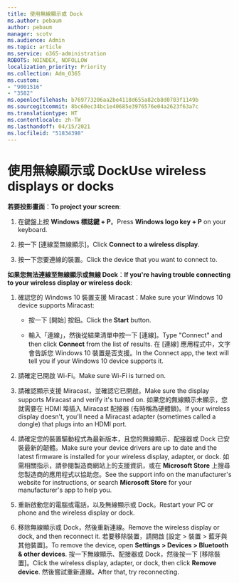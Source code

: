 ```yaml
---
title: 使用無線顯示或 Dock
ms.author: pebaum
author: pebaum
manager: scotv
ms.audience: Admin
ms.topic: article
ms.service: o365-administration
ROBOTS: NOINDEX, NOFOLLOW
localization_priority: Priority
ms.collection: Adm_O365
ms.custom:
- "9001516"
- "3582"
ms.openlocfilehash: b769773206aa2be4118d655a82cb8d0703f1149b
ms.sourcegitcommit: 8bc60ec34bc1e40685e3976576e04a2623f63a7c
ms.translationtype: HT
ms.contentlocale: zh-TW
ms.lasthandoff: 04/15/2021
ms.locfileid: "51834398"
---
```

# <a name="use-wireless-displays-or-docks"></a><span data-ttu-id="34521-102">使用無線顯示或 Dock</span><span class="sxs-lookup"><span data-stu-id="34521-102">Use wireless displays or docks</span></span>

<span data-ttu-id="34521-103">**若要投影畫面**：</span><span class="sxs-lookup"><span data-stu-id="34521-103">**To project your screen**:</span></span>

1. <span data-ttu-id="34521-104">在鍵盤上按 **Windows 標誌鍵 + P**。</span><span class="sxs-lookup"><span data-stu-id="34521-104">Press **Windows logo key + P** on your keyboard.</span></span>

2. <span data-ttu-id="34521-105">按一下 [連線至無線顯示]。</span><span class="sxs-lookup"><span data-stu-id="34521-105">Click **Connect to a wireless display**.</span></span>

3. <span data-ttu-id="34521-106">按一下您要連線的裝置。</span><span class="sxs-lookup"><span data-stu-id="34521-106">Click the device that you want to connect to.</span></span>

<span data-ttu-id="34521-107">**如果您無法連線至無線顯示或無線 Dock**：</span><span class="sxs-lookup"><span data-stu-id="34521-107">**If you're having trouble connecting to your wireless display or wireless dock**:</span></span>

1. <span data-ttu-id="34521-108">確認您的 Windows 10 裝置支援 Miracast：</span><span class="sxs-lookup"><span data-stu-id="34521-108">Make sure your Windows 10 device supports Miracast:</span></span> 

    - <span data-ttu-id="34521-109">按一下 [開始] 按鈕。</span><span class="sxs-lookup"><span data-stu-id="34521-109">Click the **Start** button.</span></span>
    
    - <span data-ttu-id="34521-110">輸入「連線」，然後從結果清單中按一下 [連線]。</span><span class="sxs-lookup"><span data-stu-id="34521-110">Type "Connect" and then click **Connect** from the list of results.</span></span> <span data-ttu-id="34521-111">在 [連線] 應用程式中，文字會告訴您 Windows 10 裝置是否支援。</span><span class="sxs-lookup"><span data-stu-id="34521-111">In the Connect app, the text will tell you if your Windows 10 device supports it.</span></span> 

2. <span data-ttu-id="34521-112">請確定已開啟 Wi-Fi。</span><span class="sxs-lookup"><span data-stu-id="34521-112">Make sure Wi-Fi is turned on.</span></span> 

3. <span data-ttu-id="34521-113">請確認顯示支援 Miracast，並確認它已開啟。</span><span class="sxs-lookup"><span data-stu-id="34521-113">Make sure the display supports Miracast and verify it's turned on.</span></span> <span data-ttu-id="34521-114">如果您的無線顯示未顯示，您就需要在 HDMI 埠插入 Miracast 配接器 (有時稱為硬體鎖)。</span><span class="sxs-lookup"><span data-stu-id="34521-114">If your wireless display doesn't, you'll need a Miracast adapter (sometimes called a dongle) that plugs into an HDMI port.</span></span>

4. <span data-ttu-id="34521-115">請確定您的裝置驅動程式為最新版本，且您的無線顯示、配接器或 Dock 已安裝最新的韌體。</span><span class="sxs-lookup"><span data-stu-id="34521-115">Make sure your device drivers are up to date and the latest firmware is installed for your wireless display, adapter, or dock.</span></span> <span data-ttu-id="34521-116">如需相關指示，請參閱製造商網站上的支援資訊，或在 **Microsoft Store** 上搜尋您製造商的應用程式以協助您。</span><span class="sxs-lookup"><span data-stu-id="34521-116">See the support info on the manufacturer's website for instructions, or search **Microsoft Store** for your manufacturer's app to help you.</span></span>

5. <span data-ttu-id="34521-117">重新啟動您的電腦或電話，以及無線顯示或 Dock。</span><span class="sxs-lookup"><span data-stu-id="34521-117">Restart your PC or phone and the wireless display or dock.</span></span>

6. <span data-ttu-id="34521-118">移除無線顯示或 Dock，然後重新連線。</span><span class="sxs-lookup"><span data-stu-id="34521-118">Remove the wireless display or dock, and then reconnect it.</span></span> <span data-ttu-id="34521-119">若要移除裝置，請開啟 [設定 > 裝置 > 藍牙與其他裝置]。</span><span class="sxs-lookup"><span data-stu-id="34521-119">To remove the device, open **Settings > Devices  > Bluetooth & other devices**.</span></span> <span data-ttu-id="34521-120">按一下無線顯示、配接器或 Dock，然後按一下 [移除裝置]。</span><span class="sxs-lookup"><span data-stu-id="34521-120">Click the wireless display, adapter, or dock, then click **Remove device**.</span></span> <span data-ttu-id="34521-121">然後嘗試重新連線。</span><span class="sxs-lookup"><span data-stu-id="34521-121">After that, try reconnecting.</span></span>
